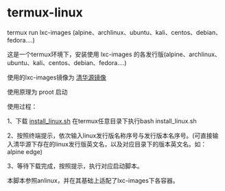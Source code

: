 # termux-linux
termux run lxc-images (alpine、archlinux、ubuntu、kali、centos、debian、fedora....)

这是一个termux环境下，安装使用 lxc-images 的各发行版(alpine、archlinux、ubuntu、kali、centos、debian、fedora....)

使用的lxc-images镜像为 [清华源镜像](https://mirrors.tuna.tsinghua.edu.cn/lxc-images/images/) 

使用原理为 proot 启动

使用过程：

1、下载 [install_linux.sh](https://github.com/xiliuya/termux-linux/releases/download/untagged-d42e22a770f3c95aac45/install_linux.sh) 在termux任意目录下执行bash install_linux.sh

2、按照终端提示，依次输入linux发行版名称序号与发行版本名序号。(可直接输入清华源下存在的linux发行版英文名，以及对应目录下的版本英文名。如：alpine edge)

3、等待下载完成，按照提示，执行对应启动脚本。

本脚本参照anlinux，并在其基础上适配了lxc-images下各容器。
